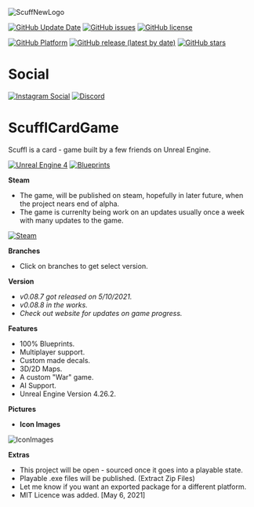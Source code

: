 ![ScuffNewLogo](https://user-images.githubusercontent.com/83662366/117551702-629a1900-b015-11eb-8843-374b1dd974b4.png)

<a href="https://github.com/MrScruffles/ScufflCardGame/releases/"><img alt="GitHub Update Date" src="https://img.shields.io/github/release-date/MrScruffles/ScufflCardGame?label=Updated&style=for-the-badge"></a>
<a href="https://github.com/MrScruffles/ScufflCardGame/issues"><img alt="GitHub issues" src="https://img.shields.io/github/issues/MrScruffles/ScufflCardGame?style=for-the-badge"></a>
<a href="https://github.com/MrScruffles/ScufflCardGame/blob/Description/LICENSE.md"><img alt="GitHub license" src="https://img.shields.io/github/license/MrScruffles/ScufflCardGame?color=bright&style=for-the-badge"></a>

<a href="https://github.com/MrScruffles/ScufflCardGame/releases/"><img alt="GitHub Platform" src="https://img.shields.io/badge/Platform-Windows-blue?style=for-the-badge&logo=windows"></a>
<a href="https://github.com/MrScruffles/ScufflCardGame/releases/"><img alt="GitHub release (latest by date)" src="https://img.shields.io/github/v/release/MrScruffles/ScufflCardGame?style=for-the-badge"></a>
<a href="https://github.com/MrScruffles/ScufflCardGame/stargazers"><img alt="GitHub stars" src="https://img.shields.io/github/stars/MrScruffles/ScufflCardGame?style=for-the-badge"></a>
 
# Social
<a href="https://www.instagram.com/real_scuffl/"><img alt="Instagram Social" src="https://img.shields.io/badge/Instagram-E4405F?https://img.shields.io/badge/Instagram-E4405F?style=for-the-badge&logo=instagram&logoColor=white&style=for-the-badge"></a>
<a href="https://discord.gg/tf5tw9Wmxm"><img alt="Discord" src="https://img.shields.io/discord/843584567264542751?color=blueviolet&label=Discord&labelColor=purple&logo=discord&logoColor=white&style=for-the-badge"></a>

# ScufflCardGame
Scuffl is a card - game built by a few friends on Unreal Engine.

<a href="https://www.unrealengine.com/en-US/"><img alt="Unreal Engine 4" src="https://img.shields.io/badge/Unreal%20Engine%204-100000?style=for-the-badge&logoColor=white"></a>
<a href="https://docs.unrealengine.com/en-US/ProgrammingAndScripting/Blueprints/GettingStarted/index.html"><img alt="Blueprints" src="https://img.shields.io/badge/Coding%20Language%20=%20Blueprints-blue?style=for-the-badge&labelColor=blue"></a>

**Steam**
- The game, will be published on steam, hopefully in later future, when the project nears end of alpha.
- The game is currenlty being work on an updates usually once a week with many updates to the game.

<a href="https://store.steampowered.com/"><img alt="Steam" src="https://img.shields.io/badge/steam-%23000000.svg?&style=for-the-badge&logo=steam&logoColor=white"></a>

**Branches**
- Click on branches to get select version.

**Version**
- *v0.08.7 got released on 5/10/2021.*
- *v0.08.8 in the works.*
- *Check out website for updates on game progress.*

**Features**
- 100% Blueprints.
- Multiplayer support.
- Custom made decals.
- 3D/2D Maps.
- A custom "War" game.
- AI Support.
- Unreal Engine Version 4.26.2.

**Pictures**

 - **Icon Images**

![IconImages](https://user-images.githubusercontent.com/83662366/117519668-87898000-af72-11eb-8ed6-f6d2c6e4aa8f.png)


**Extras**
- This project will be open - sourced once it goes into a playable state.
- Playable .exe files will be published. (Extract Zip Files)
- Let me know if you want an exported package for a different platform.
- MIT Licence was added. [May 6, 2021]
